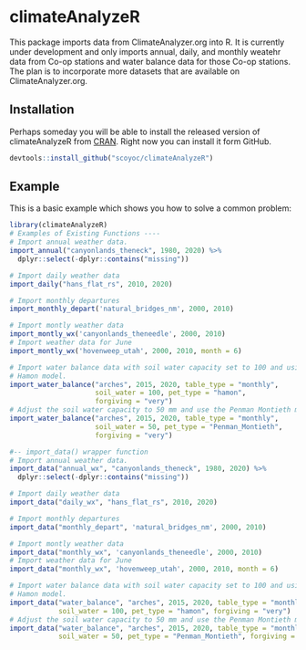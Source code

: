 # climateAnalyzeR

<!-- badges: start -->
<!-- badges: end -->

This package imports data from ClimateAnalyzer.org into R. It is currently 
under development and only imports annual, daily, and monthly weatehr data from 
Co-op stations and water balance data for those Co-op stations. The plan is to 
incorporate more datasets that are available on ClimateAnalyzer.org.

## Installation

Perhaps someday you will be able to install the released version of 
climateAnalyzeR from [CRAN](https://CRAN.R-project.org). Right now you can 
install it form GitHub.

``` r
devtools::install_github("scoyoc/climateAnalyzeR")
```

## Example

This is a basic example which shows you how to solve a common problem:

``` r
library(climateAnalyzeR)
# Examples of Existing Functions ----
# Import annual weather data.
import_annual("canyonlands_theneck", 1980, 2020) %>%
  dplyr::select(-dplyr::contains("missing"))

# Import daily weather data
import_daily("hans_flat_rs", 2010, 2020)

# Import monthly departures
import_monthly_depart('natural_bridges_nm', 2000, 2010)

# Import montly weather data
import_montly_wx('canyonlands_theneedle', 2000, 2010)
# Import weather data for June
import_montly_wx('hovenweep_utah', 2000, 2010, month = 6)

# Import water balance data with soil water capacity set to 100 and using the
# Hamon model.
import_water_balance("arches", 2015, 2020, table_type = "monthly",
                     soil_water = 100, pet_type = "hamon",
                     forgiving = "very")
# Adjust the soil water capacity to 50 mm and use the Penman Montieth model.
import_water_balance("arches", 2015, 2020, table_type = "monthly",
                     soil_water = 50, pet_type = "Penman_Montieth",
                     forgiving = "very")

#-- import_data() wrapper function
# Import annual weather data.
import_data("annual_wx", "canyonlands_theneck", 1980, 2020) %>%
  dplyr::select(-dplyr::contains("missing"))

# Import daily weather data
import_data("daily_wx", "hans_flat_rs", 2010, 2020)

# Import monthly departures
import_data("monthly_depart", 'natural_bridges_nm', 2000, 2010)

# Import montly weather data
import_data("monthly_wx", 'canyonlands_theneedle', 2000, 2010)
# Import weather data for June
import_data("monthly_wx", 'hovenweep_utah', 2000, 2010, month = 6)

# Import water balance data with soil water capacity set to 100 and using the
# Hamon model.
import_data("water_balance", "arches", 2015, 2020, table_type = "monthly",
            soil_water = 100, pet_type = "hamon", forgiving = "very")
# Adjust the soil water capacity to 50 mm and use the Penman Montieth model.
import_data("water_balance", "arches", 2015, 2020, table_type = "monthly",
            soil_water = 50, pet_type = "Penman_Montieth", forgiving = "very")
```

